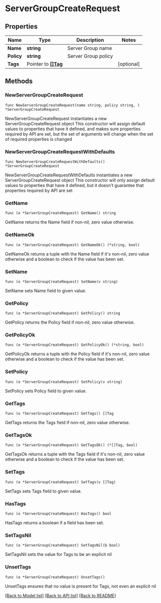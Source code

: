 # ServerGroupCreateRequest

## Properties

Name | Type | Description | Notes
------------ | ------------- | ------------- | -------------
**Name** | **string** | Server Group name | 
**Policy** | **string** | Server Group policy | 
**Tags** | Pointer to [**[]Tag**](Tag.md) |  | [optional] 

## Methods

### NewServerGroupCreateRequest

`func NewServerGroupCreateRequest(name string, policy string, ) *ServerGroupCreateRequest`

NewServerGroupCreateRequest instantiates a new ServerGroupCreateRequest object
This constructor will assign default values to properties that have it defined,
and makes sure properties required by API are set, but the set of arguments
will change when the set of required properties is changed

### NewServerGroupCreateRequestWithDefaults

`func NewServerGroupCreateRequestWithDefaults() *ServerGroupCreateRequest`

NewServerGroupCreateRequestWithDefaults instantiates a new ServerGroupCreateRequest object
This constructor will only assign default values to properties that have it defined,
but it doesn't guarantee that properties required by API are set

### GetName

`func (o *ServerGroupCreateRequest) GetName() string`

GetName returns the Name field if non-nil, zero value otherwise.

### GetNameOk

`func (o *ServerGroupCreateRequest) GetNameOk() (*string, bool)`

GetNameOk returns a tuple with the Name field if it's non-nil, zero value otherwise
and a boolean to check if the value has been set.

### SetName

`func (o *ServerGroupCreateRequest) SetName(v string)`

SetName sets Name field to given value.


### GetPolicy

`func (o *ServerGroupCreateRequest) GetPolicy() string`

GetPolicy returns the Policy field if non-nil, zero value otherwise.

### GetPolicyOk

`func (o *ServerGroupCreateRequest) GetPolicyOk() (*string, bool)`

GetPolicyOk returns a tuple with the Policy field if it's non-nil, zero value otherwise
and a boolean to check if the value has been set.

### SetPolicy

`func (o *ServerGroupCreateRequest) SetPolicy(v string)`

SetPolicy sets Policy field to given value.


### GetTags

`func (o *ServerGroupCreateRequest) GetTags() []Tag`

GetTags returns the Tags field if non-nil, zero value otherwise.

### GetTagsOk

`func (o *ServerGroupCreateRequest) GetTagsOk() (*[]Tag, bool)`

GetTagsOk returns a tuple with the Tags field if it's non-nil, zero value otherwise
and a boolean to check if the value has been set.

### SetTags

`func (o *ServerGroupCreateRequest) SetTags(v []Tag)`

SetTags sets Tags field to given value.

### HasTags

`func (o *ServerGroupCreateRequest) HasTags() bool`

HasTags returns a boolean if a field has been set.

### SetTagsNil

`func (o *ServerGroupCreateRequest) SetTagsNil(b bool)`

 SetTagsNil sets the value for Tags to be an explicit nil

### UnsetTags
`func (o *ServerGroupCreateRequest) UnsetTags()`

UnsetTags ensures that no value is present for Tags, not even an explicit nil

[[Back to Model list]](../README.md#documentation-for-models) [[Back to API list]](../README.md#documentation-for-api-endpoints) [[Back to README]](../README.md)


